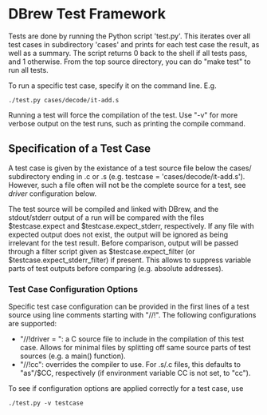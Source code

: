 # DBrew Test Framework

Tests are done by running the Python script 'test.py'. This iterates over all
test cases in subdirectory 'cases' and prints for each test case the result, as
well as a summary. The script returns 0 back to the shell if all tests pass,
and 1 otherwise. From the top source directory, you can do "make test" to run
all tests.

To run a specific test case, specify it on the command line. E.g.

    ./test.py cases/decode/it-add.s

Running a test will force the compilation of the test.
Use "-v" for more verbose output on the test runs, such as printing
the compile command.


## Specification of a Test Case

A test case is given by the existance of a test source file below the cases/
subdirectory ending in .c or .s (e.g. testcase = 'cases/decode/it-add.s').
However, such a file often will not be the complete source for a test, see
*driver* configuration below.

The test source will be compiled and linked with DBrew, and the stdout/stderr
output of a run will be compared with the files $testcase.expect and
$testcase.expect_stderr, respectively. If any file with expected output does
not exist, the output will be ignored as being irrelevant for the test result.
Before comparison, output will be passed through a filter script given as
$testcase.expect_filter (or $testcase.expect_stderr_filter) if present. This
allows to suppress variable parts of test outputs before comparing (e.g.
absolute addresses).

### Test Case Configuration Options

Specific test case configuration can be provided in the first lines of a test
source using line comments starting with "//!". The following configurations
are supported:

* "//!driver = <source file>": a C source file to include in the
  compilation of this test case. Allows for minimal files by splitting off
  same source parts of test sources (e.g. a main() function).
* "//!cc": overrides the compiler to use. For .s/.c files, this defaults to
  "as"/$CC, respectively (if environment variable CC is not set, to "cc").

To see if configuration options are applied correctly for a test case, use

    ./test.py -v testcase
